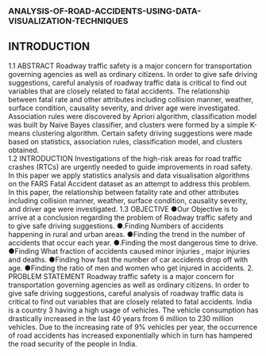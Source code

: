 ### ANALYSIS-OF-ROAD-ACCIDENTS-USING-DATA-VISUALIZATION-TECHNIQUES
## INTRODUCTION
1.1 ABSTRACT
Roadway traffic safety is a major concern for transportation governing agencies as well as
ordinary citizens. In order to give safe driving suggestions, careful analysis of roadway traffic
data is critical to find out variables that are closely related to fatal accidents. The relationship
between fatal rate and other attributes including collision manner, weather, surface condition,
causality severity, and driver age were investigated.
<br>
Association rules were discovered by Apriori algorithm, classification model was built by Naive
Bayes classifier, and clusters were formed by a simple K-means clustering algorithm. Certain
safety driving suggestions were made based on statistics, association rules, classification model,
and clusters obtained.
<br>
1.2 INTRODUCTION
Investigations of the high-risk areas for road traffic crashes (RTCs) are urgently needed to guide
improvements in road safety. In this paper we apply statistics analysis and data visualisation
algorithms on the FARS Fatal Accident dataset as an attempt to address this problem. In this
paper, the relationship between fatality rate and other attributes including collision manner,
weather, surface condition, causality severity, and driver age were investigated.
1.3 OBJECTIVE
●Our Objective is to arrive at a conclusion regarding the problem of Roadway traffic
safety and to give safe driving suggestions.
●.Finding Numbers of accidents happening in rural and urban areas.
●Finding the trend in the number of accidents that occur each year.
●.Finding the most dangerous time to drive.
●Finding What fraction of accidents caused minor injuries , major injuries and deaths.
●Finding how fast the number of car accidents drop off with age.
●Finding the ratio of men and women who get injured in accidents.
2. PROBLEM STATEMENT
Roadway traffic safety is a major concern for transportation governing agencies as well as
ordinary citizens. In order to give safe driving suggestions, careful analysis of roadway traffic
data is critical to find out variables that are closely related to fatal accidents. India is a country
3
having a high usage of vehicles. The vehicle consumption has drastically increased in the last 40
years from 6 million to 230 million vehicles. Due to the increasing rate of 9% vehicles per year,
the occurrence of road accidents has increased exponentially which in turn has hampered the
road security of the people in India.
